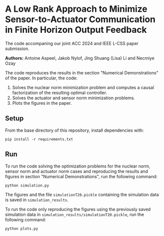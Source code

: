 # A Low Rank Approach to Minimize Sensor-to-Actuator Communication in Finite Horizon Output Feedback

The code accompaning our joint ACC 2024 and IEEE L-CSS paper submission.

**Authors:** Antoine Aspeel, Jakob Nylof, Jing Shuang (Lisa) Li and Necmiye Ozay

The code reproduces the results in the section "Numerical Demonstrations" of the paper. In particular, the code:
1. Solves the nuclear norm minimization problem and computes a causal factorization of the resulting optimal controller.
2. Solves the actuator and sensor norm minimization problems.
3. Plots the figures in the paper.

## Setup
From the base directory of this repository, install dependencies with:
~~~~
pip install -r requirements.txt
~~~~

## Run
To run the code solving the optimization problems for the nuclear norm, sensor norm and actuator norm cases and reproducing the results and figures in section "Numerical Demonstrations", run the following command:
~~~~
python simulation.py
~~~~

The figures and the file `simulationT20.pickle` containing the simulation data is saved in `simulation_results`.

To run the code only reproducing the figures using the previously saved simulation data in `simulation_results/simulationT20.pickle`, run the following command:
~~~~
python plots.py
~~~~

